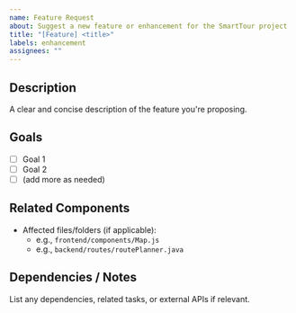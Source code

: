 ```yaml
---
name: Feature Request
about: Suggest a new feature or enhancement for the SmartTour project
title: "[Feature] <title>"
labels: enhancement
assignees: ""
---
```


## Description

A clear and concise description of the feature you're proposing.

## Goals

- [ ] Goal 1
- [ ] Goal 2
- [ ] (add more as needed)

## Related Components

- Affected files/folders (if applicable):
  - e.g., `frontend/components/Map.js`
  - e.g., `backend/routes/routePlanner.java`

## Dependencies / Notes

List any dependencies, related tasks, or external APIs if relevant.
